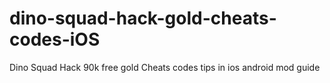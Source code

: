 # dino-squad-hack-gold-cheats-codes-iOS
Dino Squad Hack 90k free gold Cheats codes tips in ios android mod guide
